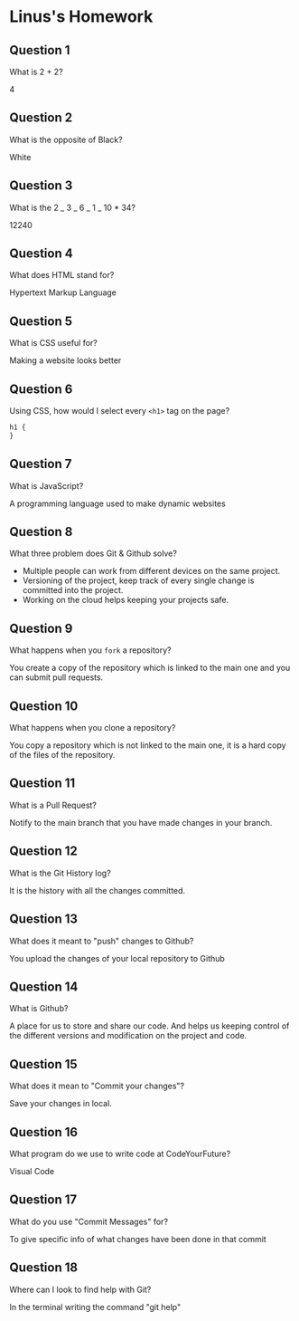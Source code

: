 # Linus's Homework

## Question 1

What is 2 + 2?

4

## Question 2

What is the opposite of Black?

White

## Question 3

What is the 2 _ 3 _ 6 _ 1 _ 10 \* 34?

12240

## Question 4

What does HTML stand for?

Hypertext Markup Language

## Question 5

What is CSS useful for?

Making a website looks better

## Question 6

Using CSS, how would I select every `<h1>` tag on the page?

```css
h1 {
}
```

## Question 7

What is JavaScript?

A programming language used to make dynamic websites

## Question 8

What three problem does Git & Github solve?

- Multiple people can work from different devices on the same project.
- Versioning of the project, keep track of every single change is committed into the project.
- Working on the cloud helps keeping your projects safe.

## Question 9

What happens when you `fork` a repository?

You create a copy of the repository which is linked to the main one and you can submit pull requests.

## Question 10

What happens when you clone a repository?

You copy a repository which is not linked to the main one, it is a hard copy of the files of the repository.

## Question 11

What is a Pull Request?

Notify to the main branch that you have made changes in your branch.

## Question 12

What is the Git History log?

It is the history with all the changes committed.

## Question 13

What does it meant to "push" changes to Github?

You upload the changes of your local repository to Github

## Question 14

What is Github?

A place for us to store and share our code. And helps us keeping control of the different versions and modification on the project and code.

## Question 15

What does it mean to "Commit your changes"?

Save your changes in local.

## Question 16

What program do we use to write code at CodeYourFuture?

Visual Code

## Question 17

What do you use "Commit Messages" for?

To give specific info of what changes have been done in that commit

## Question 18

Where can I look to find help with Git?

In the terminal writing the command "git help"
